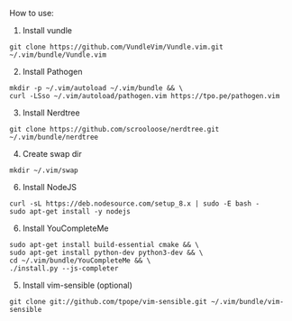 How to use:
1. Install vundle
```
git clone https://github.com/VundleVim/Vundle.vim.git ~/.vim/bundle/Vundle.vim
```
2. Install Pathogen
```
mkdir -p ~/.vim/autoload ~/.vim/bundle && \
curl -LSso ~/.vim/autoload/pathogen.vim https://tpo.pe/pathogen.vim
```
3. Install Nerdtree
```
git clone https://github.com/scrooloose/nerdtree.git ~/.vim/bundle/nerdtree
```
4. Create swap dir
```
mkdir ~/.vim/swap
```
6. Install NodeJS
```
curl -sL https://deb.nodesource.com/setup_8.x | sudo -E bash -
sudo apt-get install -y nodejs
```
6. Install YouCompleteMe
```
sudo apt-get install build-essential cmake && \
sudo apt-get install python-dev python3-dev && \
cd ~/.vim/bundle/YouCompleteMe && \
./install.py --js-completer
```
5. Install vim-sensible (optional)
```
git clone git://github.com/tpope/vim-sensible.git ~/.vim/bundle/vim-sensible
```

